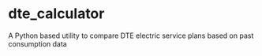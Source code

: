 # dte_calculator
A Python based utility to compare DTE electric service plans based on past consumption data
